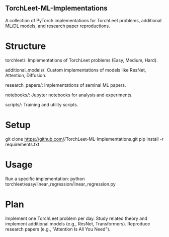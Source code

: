 ## TorchLeet-ML-Implementations
A collection of PyTorch implementations for TorchLeet problems, additional ML/DL models, and research paper reproductions.

# Structure

torchleet/: Implementations of TorchLeet problems (Easy, Medium, Hard).

additional_models/: Custom implementations of models like ResNet, Attention, Diffusion.

research_papers/: Implementations of seminal ML papers.

notebooks/: Jupyter notebooks for analysis and experiments.

scripts/: Training and utility scripts.

# Setup
git clone https://github.com/<your-username>/TorchLeet-ML-Implementations.git
pip install -r requirements.txt

# Usage
   Run a specific implementation:
python torchleet/easy/linear_regression/linear_regression.py

# Plan

Implement one TorchLeet problem per day.
Study related theory and implement additional models (e.g., ResNet, Transformers).
Reproduce research papers (e.g., "Attention Is All You Need").



